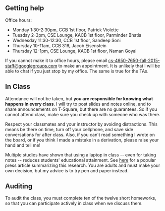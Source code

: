 ## Getting help ##

Office hours:

- Monday 1:30-2:30pm, CCB 1st floor, Patrick Violette
- Tuesday 2-3pm, CSE Lounge, KACB 1st floor, Parminder Bhatia
- Wednesday 11:30-12:30, CCB 1st floor, Sandeep Soni
- Thursday 10-11am, CCB 316, Jacob Eisenstein
- Thursday 12-1pm, CSE Lounge, KACB 1st floor, Naman Goyal

If you cannot make it to office hours, please email cs-4650-7650-fall-2015-staff@googlegroups.com to make an appointment. It is unlikely that I will be able to chat if you just stop by my office. The same is true for the TAs.

## In Class ##

Attendance will not be taken, but **you are responsible for knowing what happens in every class**. I will try to post slides and notes online, and to share announcements on T-Square, but there are no guarantees. So if you cannot attend class, make sure you check up with someone who was there.

Respect your classmates and your instructor by avoiding distractions. This means be there on time, turn off your cellphone, and save side conversations for after class. Also, if you can't read something I wrote on the board, or if you think I made a mistake in a derivation, please raise your hand and tell me!

Multiple studies have shown that using a laptop in class -- even for taking notes -- reduces students' educational attainment. See [here](http://www.newyorker.com/online/blogs/elements/2014/06/the-case-for-banning-laptops-in-the-classroom.html) for a popular press article summarizing this research. You are adults and must make your own decision, but my advice is to try pen and paper instead.

## Auditing ##

To audit the class, you must complete ten of the twelve short homeworks, so that you can participate actively in class when we discuss them.
